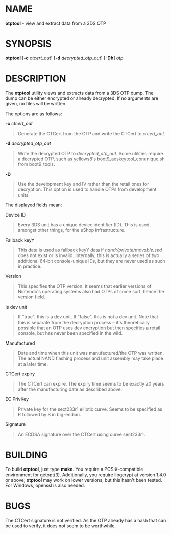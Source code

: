 # NAME

**otptool** - view and extract data from a 3DS OTP

# SYNOPSIS

**otptool**
\[**-c** *ctcert\_out*]
\[**-d** *decrypted\_otp\_out*]
\[**-Dh**]
*otp*

# DESCRIPTION

The
**otptool**
utility views and extracts data from a 3DS OTP dump.
The dump can be either encrypted or already decrypted.
If no arguments are given, no files will be written.

The options are as follows:

**-c** *ctcert\_out*

> Generate the CTCert from the OTP and write the CTCert to
> *ctcert\_out*.

**-d** *decrypted\_otp\_out*

> Write the decrypted OTP to
> *decrypted\_otp\_out*.
> Some utilities require a decrypted OTP,
> such as yellows8's boot9\_aeskeytool\_conunique.sh from boot9\_tools.

**-D**

> Use the development key and IV rather than the retail ones for
> decryption.
> This option is used to handle OTPs from development units.

The displayed fields mean:

Device ID

> Every 3DS unit has a unique device identifier (ID).
> This is used, amongst other things, for the eShop infrastructure.

Fallback keyY

> This data is used as fallback keyY data if
> *nand:/private/movable.sed*
> does not exist or is invalid.
> Internally, this is actually a series of two additional 64-bit
> console-unique IDs,
> but they are never used as such in practice.

Version

> This specifies the OTP version.
> It seems that earlier versions of Nintendo's operating systems also had
> OTPs of some sort, hence the version field.

Is dev unit

> If
> "true",
> this is a dev unit.
> If
> "false",
> this is not a dev unit.
> Note that this is separate from the decryption process &#8211; it's
> theoretically possible that an OTP uses dev encryption but then
> specifies a retail console, but has never been specified in the wild.

Manufactured

> Date and time when this unit was manufactured/the OTP was written.
> The actual NAND flashing process and unit assembly may take place at a
> later time.

CTCert expiry

> The CTCert can expire.
> The expiry time seems to be exactly 20 years after the manufacturing
> date as described above.

EC PrivKey

> Private key for the sect233r1 elliptic curve.
> Seems to be specified as R followed by S in big-endian.

Signature

> An ECDSA signature over the CTCert using curve sect233r1.

# BUILDING

To build
**otptool**,
just type
**make**.
You require a POSIX-compatible environment for getopt(3).
Additionally, you require libgcrypt at version 1.4.0 or above;
**otptool**
may work on lower versions, but this hasn't been tested.
For Windows, openssl is also needed.

# BUGS

The CTCert signature is not verified.
As the OTP already has a hash that can be used to verify,
it does not seem to be worthwhile.


